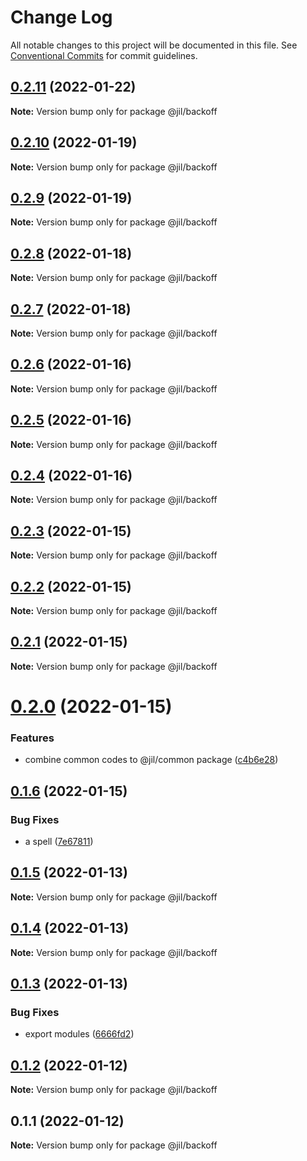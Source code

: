 # Change Log

All notable changes to this project will be documented in this file.
See [Conventional Commits](https://conventionalcommits.org) for commit guidelines.

## [0.2.11](https://github.com/jiljs/jil/compare/@jil/backoff@0.2.10...@jil/backoff@0.2.11) (2022-01-22)

**Note:** Version bump only for package @jil/backoff





## [0.2.10](https://github.com/jiljs/jil/compare/@jil/backoff@0.2.9...@jil/backoff@0.2.10) (2022-01-19)

**Note:** Version bump only for package @jil/backoff





## [0.2.9](https://github.com/jiljs/jil/compare/@jil/backoff@0.2.8...@jil/backoff@0.2.9) (2022-01-19)

**Note:** Version bump only for package @jil/backoff





## [0.2.8](https://github.com/jiljs/jil/compare/@jil/backoff@0.2.7...@jil/backoff@0.2.8) (2022-01-18)

**Note:** Version bump only for package @jil/backoff





## [0.2.7](https://github.com/jiljs/jil/compare/@jil/backoff@0.2.6...@jil/backoff@0.2.7) (2022-01-18)

**Note:** Version bump only for package @jil/backoff





## [0.2.6](https://github.com/jiljs/jil/compare/@jil/backoff@0.2.5...@jil/backoff@0.2.6) (2022-01-16)

**Note:** Version bump only for package @jil/backoff





## [0.2.5](https://github.com/jiljs/jil/compare/@jil/backoff@0.2.4...@jil/backoff@0.2.5) (2022-01-16)

**Note:** Version bump only for package @jil/backoff





## [0.2.4](https://github.com/jiljs/jil/compare/@jil/backoff@0.2.3...@jil/backoff@0.2.4) (2022-01-16)

**Note:** Version bump only for package @jil/backoff





## [0.2.3](https://github.com/jiljs/jil/compare/@jil/backoff@0.2.2...@jil/backoff@0.2.3) (2022-01-15)

**Note:** Version bump only for package @jil/backoff





## [0.2.2](https://github.com/jiljs/jil/compare/@jil/backoff@0.2.1...@jil/backoff@0.2.2) (2022-01-15)

**Note:** Version bump only for package @jil/backoff





## [0.2.1](https://github.com/jiljs/jil/compare/@jil/backoff@0.2.0...@jil/backoff@0.2.1) (2022-01-15)

**Note:** Version bump only for package @jil/backoff





# [0.2.0](https://github.com/jiljs/jil/compare/@jil/backoff@0.1.6...@jil/backoff@0.2.0) (2022-01-15)


### Features

* combine common codes to @jil/common package ([c4b6e28](https://github.com/jiljs/jil/commit/c4b6e286ddfcbee22843dd2087509fa04a478254))





## [0.1.6](https://github.com/jiljs/jil/compare/@jil/backoff@0.1.5...@jil/backoff@0.1.6) (2022-01-15)


### Bug Fixes

* a spell ([7e67811](https://github.com/jiljs/jil/commit/7e678111c9697f2536ac899616cd5b7762cb82e0))





## [0.1.5](https://github.com/jiljs/jil/compare/@jil/backoff@0.1.4...@jil/backoff@0.1.5) (2022-01-13)

**Note:** Version bump only for package @jil/backoff





## [0.1.4](https://github.com/jiljs/jil/compare/@jil/backoff@0.1.3...@jil/backoff@0.1.4) (2022-01-13)

**Note:** Version bump only for package @jil/backoff





## [0.1.3](https://github.com/jiljs/jil/compare/@jil/backoff@0.1.2...@jil/backoff@0.1.3) (2022-01-13)


### Bug Fixes

* export modules ([6666fd2](https://github.com/jiljs/jil/commit/6666fd283ef4f9c19c84ec59f2d6d2104e497498))





## [0.1.2](https://github.com/jiljs/jil/compare/@jil/backoff@0.1.1...@jil/backoff@0.1.2) (2022-01-12)

**Note:** Version bump only for package @jil/backoff





## 0.1.1 (2022-01-12)

**Note:** Version bump only for package @jil/backoff
